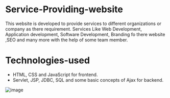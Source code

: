 # Service-Providing-website
This website is developed to provide services to different organizations or company as there requirement. Services Like Web Development, Application development, Software Development, Branding fo there website ,SEO and many more with the help of some team member.

# Technologies-used
* HTML, CSS and JavaScript for frontend.
* Servlet, JSP, JDBC, SQL and some basic concepts of Ajax for backend.

![image](https://user-images.githubusercontent.com/32640120/95312278-5b0e6800-08ac-11eb-8b0c-94f9a1216902.png)

